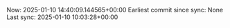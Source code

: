 Now: 2025-01-10 14:40:09.144565+00:00 Earliest commit since sync: None Last sync: 2025-01-10 10:03:28+00:00
